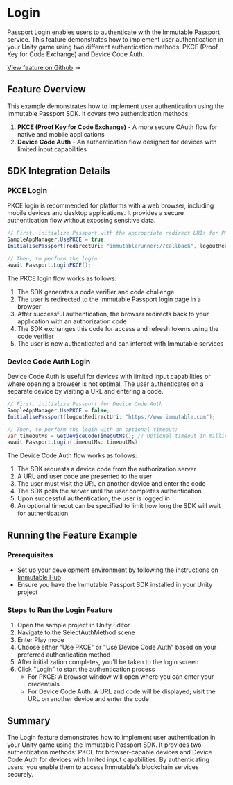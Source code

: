 <div class="display-none">

# Login

</div>

Passport Login enables users to authenticate with the Immutable Passport service. This feature demonstrates how to implement user authentication in your Unity game using two different authentication methods: PKCE (Proof Key for Code Exchange) and Device Code Auth.

<div class="button-component">

[View feature on Github](https://github.com/immutable/unity-immutable-sdk/tree/main/sample/Assets/Scripts/Passport/Login) <span class="button-component-arrow">→</span>

</div>

## Feature Overview
This example demonstrates how to implement user authentication using the Immutable Passport SDK. It covers two authentication methods:
1. **PKCE (Proof Key for Code Exchange)** - A more secure OAuth flow for native and mobile applications
2. **Device Code Auth** - An authentication flow designed for devices with limited input capabilities

## SDK Integration Details

### PKCE Login
PKCE login is recommended for platforms with a web browser, including mobile devices and desktop applications. It provides a secure authentication flow without exposing sensitive data.

```csharp title="PKCE Login" manualLink="https://github.com/immutable/unity-immutable-sdk/blob/main/sample/Assets/Scripts/Passport/Login/LoginScript.cs"
// First, initialize Passport with the appropriate redirect URIs for PKCE
SampleAppManager.UsePKCE = true;
InitialisePassport(redirectUri: "immutablerunner://callback", logoutRedirectUri: "immutablerunner://logout");

// Then, to perform the login:
await Passport.LoginPKCE();
```

The PKCE login flow works as follows:
1. The SDK generates a code verifier and code challenge
2. The user is redirected to the Immutable Passport login page in a browser
3. After successful authentication, the browser redirects back to your application with an authorization code
4. The SDK exchanges this code for access and refresh tokens using the code verifier
5. The user is now authenticated and can interact with Immutable services

### Device Code Auth Login
Device Code Auth is useful for devices with limited input capabilities or where opening a browser is not optimal. The user authenticates on a separate device by visiting a URL and entering a code.

```csharp title="Device Code Auth Login" manualLink="https://github.com/immutable/unity-immutable-sdk/blob/main/sample/Assets/Scripts/Passport/Login/LoginScript.cs"
// First, initialize Passport for Device Code Auth
SampleAppManager.UsePKCE = false;
InitialisePassport(logoutRedirectUri: "https://www.immutable.com");

// Then, to perform the login with an optional timeout:
var timeoutMs = GetDeviceCodeTimeoutMs(); // Optional timeout in milliseconds
await Passport.Login(timeoutMs: timeoutMs);
```

The Device Code Auth flow works as follows:
1. The SDK requests a device code from the authorization server
2. A URL and user code are presented to the user
3. The user must visit the URL on another device and enter the code
4. The SDK polls the server until the user completes authentication
5. Upon successful authentication, the user is logged in
6. An optional timeout can be specified to limit how long the SDK will wait for authentication

## Running the Feature Example

### Prerequisites
- Set up your development environment by following the instructions on [Immutable Hub](https://hub.immutable.com)
- Ensure you have the Immutable Passport SDK installed in your Unity project

### Steps to Run the Login Feature
1. Open the sample project in Unity Editor
2. Navigate to the SelectAuthMethod scene
3. Enter Play mode
4. Choose either "Use PKCE" or "Use Device Code Auth" based on your preferred authentication method
5. After initialization completes, you'll be taken to the login screen
6. Click "Login" to start the authentication process
   - For PKCE: A browser window will open where you can enter your credentials
   - For Device Code Auth: A URL and code will be displayed; visit the URL on another device and enter the code

## Summary
The Login feature demonstrates how to implement user authentication in your Unity game using the Immutable Passport SDK. It provides two authentication methods: PKCE for browser-capable devices and Device Code Auth for devices with limited input capabilities. By authenticating users, you enable them to access Immutable's blockchain services securely. 